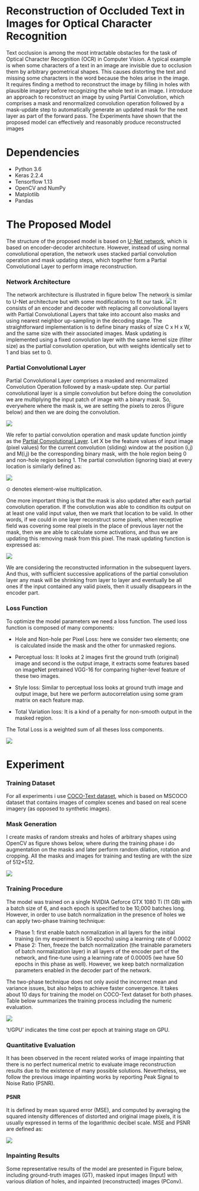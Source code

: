 # Reconstruction of Occluded Text in Images for Optical Character Recognition


Text occlusion is among the most intractable obstacles for the task of Optical
Character Recognition (OCR) in Computer Vision. A typical example
is when some characters of a text in an image are invisible due to occlusion
them by arbitrary geometrical shapes. This causes distorting the text and
missing some characters in the word because the holes arise in the image. It
requires finding a method to reconstruct the image by filling in holes with
plausible imagery before recognizing the whole text in an image. I introduce
an approach to reconstruct an image by using Partial Convolution,
which comprises a mask and renormalized convolution operation followed
by a mask-update step to automatically generate an updated mask for the
next layer as part of the forward pass. The Experiments have shown that the proposed model can effectively and reasonably produce reconstructed images 


# Dependencies
  - Python 3.6
  - Keras 2.2.4
  - Tensorflow 1.13
  - OpenCV and NumPy
  - Matplotlib
  - Pandas
  
# The Proposed Model
The structure of the proposed model is based on [U-Net network](https://arxiv.org/abs/1505.04597), which
is based on encoder-decoder architecture. However, instead of using normal
convolutional operation, the network uses stacked partial convolution
operation and mask updating steps, which together form a Partial Convolutional
Layer to perform image reconstruction.

### Network Architecture
The network architecture is illustrated in figure below The network is similar to U-Net architecture 
but with some modifications to fit our task. ![](image/architecture.png)
It consists of an encoder and decoder with replacing all convolutional layers with Partial Convolutional 
Layers that take into account also masks and using nearest neighbor up-sampling in the decoding stage. 
The straightforward implementation is to define binary masks of size C x H x W, and the same size with 
their associated images. Mask updating is implemented using a fixed convolution layer with the same 
kernel size (filter size) as the partial convolution operation, but with weights identically set 
to 1 and bias set to 0.

### Partial Convolutional Layer
Partial Convolutional Layer comprises a masked and renormalized Convolution
Operation followed by a mask-update step. Our partial convolutional
layer is a simple convolution but before
doing the convolution we are multiplying the input patch of image with a
binary mask. So, everywhere where the mask is, we are setting the pixels to
zeros (Figure below) and then we are doing the convolution.

![](image/Pconv.png)

We refer to partial convolution operation and mask update function
jointly as the [Partial Convolutional Layer](https://arxiv.org/abs/1804.07723).
Let X be the feature values of
input image (pixel values) for the current convolution (sliding) window at
the position (i,j) and M(i,j) be the corresponding binary mask, with the
hole region being 0 and non-hole region being 1. The partial convolution
(ignoring bias) at every location is similarly defined as:

![](image/p_eq.png)

⊙ denotes element-wise multiplication. 

One more important thing is that the mask
is also updated after each partial convolution operation. If the convolution
was able to condition its output on at least one valid input value, then we
mark that location to be valid. In other words, if we could in one layer reconstruct
some pixels, when receptive field was covering some real pixels in
the place of previous layer not the mask, then we are able to calculate some
activations, and thus we are updating this removing mask from this pixel.
The mask updating function is expressed as:


![](image/mask.png)

We are considering the reconstructed information in the subsequent layers.
And thus, with sufficient successive applications of the partial convolution
layer any mask will be shrinking from layer to layer and eventually be
all ones if the input contained any valid pixels, then it usually disappears in
the encoder part.


### Loss Function 

To optimize the model parameters we need a loss function. The used loss function
is composed of many components: 

- Hole and Non-hole per Pixel Loss: 
  here we consider two elements; one is calculated inside the mask and the other for unmasked regions.
  
- Perceptual loss: 
  It looks at 2 images first the ground truth (original) image and second is the output image, it extracts some features based on imageNet pretrained VGG-16 for comparing higher-level feature of these two images.
  
 - Style loss: 
   Similar to perceptual loss looks at ground truth image and output image, but here we perform autocorrelation using some gram matrix on each feature map.

- Total Variation loss: 
  It is a kind of a penalty for non-smooth output in the masked region. 


The Total Loss is a weighted sum of all theses loss components.

![](image/loss.PNG)


# Experiment

### Training Dataset
For all experiments i use [COCO-Text dataset](https://rrc.cvc.uab.es/?ch=5), which is based on MSCOCO dataset that
contains images of complex scenes and based on real scene imagery (as opposed to synthetic images).

### Mask Generation 

I create masks of random streaks and holes of arbitrary shapes using OpenCV as figure shows below, where during the
training phase i do augmentation on the masks and later perform random dilation, rotation
and cropping. All the masks and images for training and testing are with
the size of 512×512.

![](image/mask_sample.png)


### Training Procedure

The model was trained on a single NVIDIA Geforce GTX 1080 Ti (11 GB) with a batch
size of 6, and each epoch is specified to be 10,000 batches long. However, in order to use batch normalization in
the presence of holes we can apply two-phase training technique:

- Phase 1: first enable batch normalization in all layers for the
initial training (in my experiment is 50 epochs) using a learning rate
of 0.0002
- Phase 2: Then, freeze the batch normalization (the trainable parameters
of batch normalization layer) in all layers of the encoder part
of the network, and fine-tune using a learning rate of 0.00005 (we have
50 epochs in this phase as well). However, we keep batch normalization
parameters enabled in the decoder part of the network.

The two-phase technique does not only avoid the incorrect mean and
variance issues, but also helps to achieve faster convergence. It takes about
10 days for training the model on COCO-Text dataset for both phases. Table below summarizes the training process including the numeric evaluation.

![](image/table.png)

’t/GPU’ indicates the time cost per epoch at training stage on GPU.
### Quantitative Evaluation

It has been observed in the recent related works of image inpainting
that there is no perfect numerical metric to evaluate image reconstruction
results due to the existence of many possible solutions. Nevertheless, we follow
the previous image inpainting works by reporting Peak Signal to Noise Ratio (PSNR). 

#### PSNR

It is defined by mean squared error (MSE), and
computed by averaging the squared intensity differences of distorted and
original image pixels, it is usually expressed in terms of the logarithmic
decibel scale. MSE and PSNR are defined as:

![](image/psnr.png)


### Inpainting Results

Some representative results of the model are presented
in Figure below, including ground-truth images (GT), masked input images
(Input) with various dilation of holes, and inpainted (reconstructed) images
(PConv).


